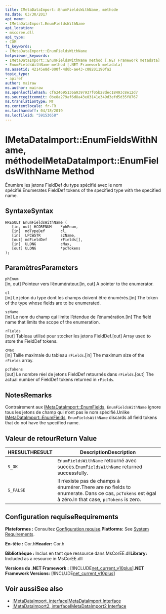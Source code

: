 ```yaml
---
title: IMetaDataImport::EnumFieldsWithName, méthode
ms.date: 03/30/2017
api_name:
- IMetaDataImport.EnumFieldsWithName
api_location:
- mscoree.dll
api_type:
- COM
f1_keywords:
- IMetaDataImport::EnumFieldsWithName
helpviewer_keywords:
- IMetaDataImport::EnumFieldsWithName method [.NET Framework metadata]
- EnumFieldsWithName method [.NET Framework metadata]
ms.assetid: 42145e8d-000f-4d0b-ae43-c08201190fa2
topic_type:
- apiref
author: mairaw
ms.author: mairaw
ms.openlocfilehash: cf624695136a9397937f05b28dec18493c8e12d7
ms.sourcegitcommit: 0be8a279af6d8a43e03141e349d3efd5d35f8767
ms.translationtype: MT
ms.contentlocale: fr-FR
ms.lasthandoff: 04/18/2019
ms.locfileid: "59153658"
---
```

# <a name="imetadataimportenumfieldswithname-method"></a><span data-ttu-id="c7862-102">IMetaDataImport::EnumFieldsWithName, méthode</span><span class="sxs-lookup"><span data-stu-id="c7862-102">IMetaDataImport::EnumFieldsWithName Method</span></span>
<span data-ttu-id="c7862-103">Énumère les jetons FieldDef du type spécifié avec le nom spécifié.</span><span class="sxs-lookup"><span data-stu-id="c7862-103">Enumerates FieldDef tokens of the specified type with the specified name.</span></span>  
  
## <a name="syntax"></a><span data-ttu-id="c7862-104">Syntaxe</span><span class="sxs-lookup"><span data-stu-id="c7862-104">Syntax</span></span>  
  
```  
HRESULT EnumFieldsWithName (  
   [in, out] HCORENUM    *phEnum,   
   [in]  mdTypeDef       cl,   
   [in]  LPCWSTR         szName,   
   [out] mdFieldDef      rFields[],   
   [in]  ULONG           cMax,   
   [out] ULONG           *pcTokens   
);  
```  
  
## <a name="parameters"></a><span data-ttu-id="c7862-105">Paramètres</span><span class="sxs-lookup"><span data-stu-id="c7862-105">Parameters</span></span>  
 `phEnum`  
 <span data-ttu-id="c7862-106">[in, out] Pointeur vers l’énumérateur.</span><span class="sxs-lookup"><span data-stu-id="c7862-106">[in, out] A pointer to the enumerator.</span></span>  
  
 `cl`  
 <span data-ttu-id="c7862-107">[in] Le jeton du type dont les champs doivent être énumérés.</span><span class="sxs-lookup"><span data-stu-id="c7862-107">[in] The token of the type whose fields are to be enumerated.</span></span>  
  
 `szName`  
 <span data-ttu-id="c7862-108">[in] Le nom du champ qui limite l’étendue de l’énumération.</span><span class="sxs-lookup"><span data-stu-id="c7862-108">[in] The field name that limits the scope of the enumeration.</span></span>  
  
 `rFields`  
 <span data-ttu-id="c7862-109">[out] Tableau utilisé pour stocker les jetons FieldDef.</span><span class="sxs-lookup"><span data-stu-id="c7862-109">[out] Array used to store the FieldDef tokens.</span></span>  
  
 `cMax`  
 <span data-ttu-id="c7862-110">[in] Taille maximale du tableau `rFields`.</span><span class="sxs-lookup"><span data-stu-id="c7862-110">[in] The maximum size of the `rFields` array.</span></span>  
  
 `pcTokens`  
 <span data-ttu-id="c7862-111">[out] Le nombre réel de jetons FieldDef retournés dans `rFields`.</span><span class="sxs-lookup"><span data-stu-id="c7862-111">[out] The actual number of FieldDef tokens returned in `rFields`.</span></span>  
  
## <a name="remarks"></a><span data-ttu-id="c7862-112">Notes</span><span class="sxs-lookup"><span data-stu-id="c7862-112">Remarks</span></span>  
 <span data-ttu-id="c7862-113">Contrairement aux [IMetaDataImport::EnumFields](../../../../docs/framework/unmanaged-api/metadata/imetadataimport-enumfields-method.md), `EnumFieldsWithName` ignore tous les jetons de champ qui n’ont pas le nom spécifié.</span><span class="sxs-lookup"><span data-stu-id="c7862-113">Unlike [IMetaDataImport::EnumFields](../../../../docs/framework/unmanaged-api/metadata/imetadataimport-enumfields-method.md), `EnumFieldsWithName` discards all field tokens that do not have the specified name.</span></span>  
  
## <a name="return-value"></a><span data-ttu-id="c7862-114">Valeur de retour</span><span class="sxs-lookup"><span data-stu-id="c7862-114">Return Value</span></span>  
  
|<span data-ttu-id="c7862-115">HRESULT</span><span class="sxs-lookup"><span data-stu-id="c7862-115">HRESULT</span></span>|<span data-ttu-id="c7862-116">Description</span><span class="sxs-lookup"><span data-stu-id="c7862-116">Description</span></span>|  
|-------------|-----------------|  
|`S_OK`|<span data-ttu-id="c7862-117">`EnumFieldsWithName` retourné avec succès.</span><span class="sxs-lookup"><span data-stu-id="c7862-117">`EnumFieldsWithName` returned successfully.</span></span>|  
|`S_FALSE`|<span data-ttu-id="c7862-118">Il n’existe pas de champs à énumérer.</span><span class="sxs-lookup"><span data-stu-id="c7862-118">There are no fields to enumerate.</span></span> <span data-ttu-id="c7862-119">Dans ce cas, `pcTokens` est égal à zéro.</span><span class="sxs-lookup"><span data-stu-id="c7862-119">In that case, `pcTokens` is zero.</span></span>|  
  
## <a name="requirements"></a><span data-ttu-id="c7862-120">Configuration requise</span><span class="sxs-lookup"><span data-stu-id="c7862-120">Requirements</span></span>  
 <span data-ttu-id="c7862-121">**Plateformes :** Consultez [Configuration requise](../../../../docs/framework/get-started/system-requirements.md).</span><span class="sxs-lookup"><span data-stu-id="c7862-121">**Platforms:** See [System Requirements](../../../../docs/framework/get-started/system-requirements.md).</span></span>  
  
 <span data-ttu-id="c7862-122">**En-tête :** Cor.h</span><span class="sxs-lookup"><span data-stu-id="c7862-122">**Header:** Cor.h</span></span>  
  
 <span data-ttu-id="c7862-123">**Bibliothèque :** Inclus en tant que ressource dans MsCorEE.dll</span><span class="sxs-lookup"><span data-stu-id="c7862-123">**Library:** Included as a resource in MsCorEE.dll</span></span>  
  
 <span data-ttu-id="c7862-124">**Versions du .NET Framework :** [!INCLUDE[net_current_v10plus](../../../../includes/net-current-v10plus-md.md)]</span><span class="sxs-lookup"><span data-stu-id="c7862-124">**.NET Framework Versions:** [!INCLUDE[net_current_v10plus](../../../../includes/net-current-v10plus-md.md)]</span></span>  
  
## <a name="see-also"></a><span data-ttu-id="c7862-125">Voir aussi</span><span class="sxs-lookup"><span data-stu-id="c7862-125">See also</span></span>

- [<span data-ttu-id="c7862-126">IMetaDataImport, interface</span><span class="sxs-lookup"><span data-stu-id="c7862-126">IMetaDataImport Interface</span></span>](../../../../docs/framework/unmanaged-api/metadata/imetadataimport-interface.md)
- [<span data-ttu-id="c7862-127">IMetaDataImport2, interface</span><span class="sxs-lookup"><span data-stu-id="c7862-127">IMetaDataImport2 Interface</span></span>](../../../../docs/framework/unmanaged-api/metadata/imetadataimport2-interface.md)
